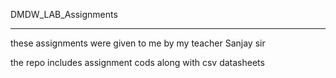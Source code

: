 DMDW_LAB_Assignments
************************************

these assignments were given to me by my teacher Sanjay sir

the repo includes assignment cods along with csv datasheets
